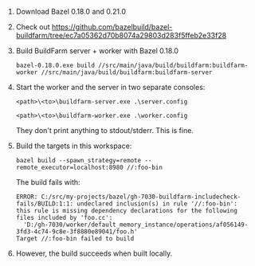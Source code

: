 1.  Download Bazel 0.18.0 and 0.21.0
1.  Check out https://github.com/bazelbuild/bazel-buildfarm/tree/ec7a05362d70b8074a29803d283f5ffeb2e33f28
1.  Build BuildFarm server + worker with Bazel 0.18.0
    
    ```
    bazel-0.18.0.exe build //src/main/java/build/buildfarm:buildfarm-worker //src/main/java/build/buildfarm:buildfarm-server
    ```

1.  Start the worker and the server in two separate consoles:

    ```
    <path>\<to>\buildfarm-server.exe .\server.config
    ```

    ```
    <path>\<to>\buildfarm-worker.exe .\worker.config
    ```

    They don't print anything to stdout/stderr. This is fine.

1.  Build the targets in this workspace:

    ```
    bazel build --spawn_strategy=remote --remote_executor=localhost:8980 //:foo-bin
    ```

    The build fails with:

    ```
    ERROR: C:/src/my-projects/bazel/gh-7030-buildfarm-includecheck-fails/BUILD:1:1: undeclared inclusion(s) in rule '//:foo-bin':
    this rule is missing dependency declarations for the following files included by 'foo.cc':
      'D:/gh-7030/worker/default_memory_instance/operations/af056149-3fd3-4c74-9c8e-3f8880e89041/foo.h'
    Target //:foo-bin failed to build
    ```

1.  However, the build succeeds when built locally.
